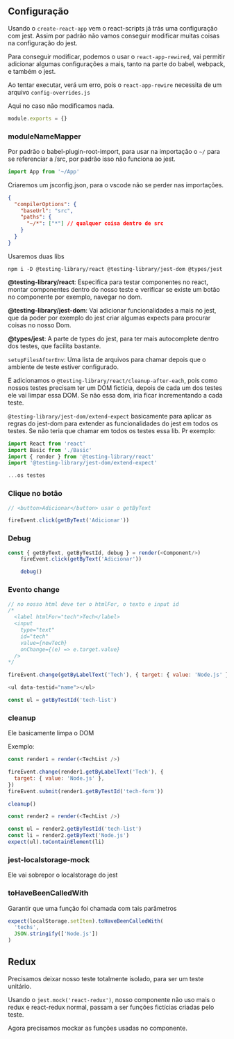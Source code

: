 ## Configuração

Usando o `create-react-app` vem o react-scripts já trás uma configuração com jest. Assim por padrão não vamos conseguir modificar muitas coisas na configuração do jest.

Para conseguir modificar, podemos o usar o `react-app-rewired`, vai permitir adicionar algumas configurações a mais, tanto na parte do babel, webpack, e também o jest.

Ao tentar executar, verá um erro, pois o `react-app-rewire` necessita de um arquivo `config-overrides.js`

Aqui no caso não modificamos nada.

```js
module.exports = {}
```

### moduleNameMapper

Por padrão o babel-plugin-root-import, para usar na importação o `~/` para se referenciar a /src, por padrão isso não funciona ao jest.

```js
import App from '~/App'
```

Criaremos um jsconfig.json, para o vscode não se perder nas importações.

```json
{
  "compilerOptions": {
    "baseUrl": "src",
    "paths": {
      "~/*": ["*"] // qualquer coisa dentro de src
    }
  }
}
```

Usaremos duas libs

```terminal
npm i -D @testing-library/react @testing-library/jest-dom @types/jest
```

**@testing-library/react**: Especifica para testar componentes no react, montar componentes dentro do nosso teste e verificar se existe um botão no componente por exemplo, navegar no dom.

**@testing-library/jest-dom**: Vai adicionar funcionalidades a mais no jest, que da poder por exemplo do jest criar algumas expects para procurar coisas no nosso Dom.

**@types/jest**: A parte de types do jest, para ter mais autocomplete dentro dos testes, que facilita bastante.

`setupFilesAfterEnv`: Uma lista de arquivos para chamar depois que o ambiente de teste estiver configurado.

E adicionamos o `@testing-library/react/cleanup-after-each`, pois como nossos testes precisam ter um DOM fictícia, depois de cada um dos testes ele vai limpar essa DOM. Se não essa dom, iria ficar incrementando a cada teste.

`@testing-library/jest-dom/extend-expect` basicamente para aplicar as regras do jest-dom para extender as funcionalidades do jest em todos os testes. Se não teria que chamar em todos os testes essa lib. Pr exemplo:

```js
import React from 'react'
import Basic from './Basic'
import { render } from '@testing-library/react'
import '@testing-library/jest-dom/extend-expect'

...os testes
```

### Clique no botão

```js
// <button>Adicionar</button> usar o getByText

fireEvent.click(getByText('Adicionar'))
```

### Debug

```js
const { getByText, getByTestId, debug } = render(<Component/>)
    fireEvent.click(getByText('Adicionar'))

    debug()

```

### Evento change

```js
// no nosso html deve ter o htmlFor, o texto e input id
/*
  <label htmlFor="tech">Tech</label>
  <input
    type="text"
    id="tech"
    value={newTech}
    onChange={(e) => e.target.value}
  />
*/

fireEvent.change(getByLabelText('Tech'), { target: { value: 'Node.js' } })
```

```js
<ul data-testid="name"></ul>

const ul = getByTestId('tech-list')
```

### cleanup

Ele basicamente limpa o DOM

Exemplo:

```js
const render1 = render(<TechList />)

fireEvent.change(render1.getByLabelText('Tech'), {
  target: { value: 'Node.js' },
})
fireEvent.submit(render1.getByTestId('tech-form'))

cleanup()

const render2 = render(<TechList />)

const ul = render2.getByTestId('tech-list')
const li = render2.getByText('Node.js')
expect(ul).toContainElement(li)
```

### jest-localstorage-mock

Ele vai sobrepor o localstorage do jest

### toHaveBeenCalledWith

Garantir que uma função foi chamada com tais parâmetros

```js
expect(localStorage.setItem).toHaveBeenCalledWith(
  'techs',
  JSON.stringify(['Node.js'])
)
```

## Redux

Precisamos deixar nosso teste totalmente isolado, para ser um teste unitário.

Usando o `jest.mock('react-redux')`, nosso componente não uso mais o redux e react-redux normal, passam a ser funções fictícias criadas pelo teste.

Agora precisamos mockar as funções usadas no componente.